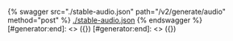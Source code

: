 [#generator:start]: <> ({ "template": "openapi" })
[#generator:start]: <> ({ "template": "openapi" })
{% swagger src="./stable-audio.json" path="/v2/generate/audio" method="post" %}
[./stable-audio.json](./stable-audio.json)
{% endswagger %}
[#generator:end]: <> ({})
[#generator:end]: <> ({})